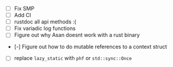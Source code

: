 - [ ] Fix SMP
- [ ] Add CI
- [ ] rustdoc all api methods :(
- [ ] Fix variadic log functions
- [ ] Figure out why Asan doesnt work with a rust binary
- [-] Figure out how to do mutable references to a context struct
- [ ] replace `lazy_static` with `phf` or `std::sync::Once`
